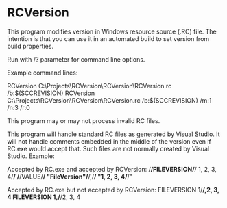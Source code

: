 # RCVersion
This program modifies version in Windows resource source (.RC) file.
The intention is that you can use it in an automated build to set version from build properties.

Run with /? parameter for command line options.

Example command lines:

  RCVersion C:\Projects\RCVersion\RCVersion\RCVersion.rc /b:$(SCCREVISION)
  RCVersion C:\Projects\RCVersion\RCVersion\RCVersion.rc /b:$(SCCREVISION) /m:1 /n:3 /r:0

This program may or may not process invalid RC files.

This program will handle standard RC files as generated by Visual Studio. It will not handle
comments embedded in the middle of the version even if RC.exe would accept that. Such files
are not normally created by Visual Studio. Example:

Accepted by RC.exe and accepted by RCVersion:
 /**/FILEVERSION/**/ 1, 2, 3, 4/**/
 /**/VALUE/**/ "FileVersion"/**/,/**/ "1, 2, 3, 4/**/"

Accepted by RC.exe but not accepted by RCVersion:
 FILEVERSION 1/**/,2, 3, 4
 FILEVERSION 1,/**/2, 3, 4

<eof>
